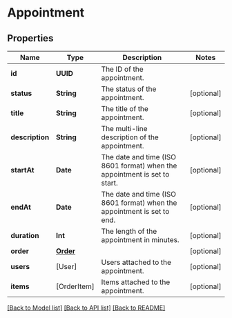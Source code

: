 # Appointment

## Properties
Name | Type | Description | Notes
------------ | ------------- | ------------- | -------------
**id** | **UUID** | The ID of the appointment. | 
**status** | **String** | The status of the appointment. | [optional] 
**title** | **String** | The title of the appointment. | [optional] 
**description** | **String** | The multi-line description of the appointment. | [optional] 
**startAt** | **Date** | The date and time (ISO 8601 format) when the appointment is set to start. | [optional] 
**endAt** | **Date** | The date and time (ISO 8601 format) when the appointment is set to end. | [optional] 
**duration** | **Int** | The length of the appointment in minutes. | [optional] 
**order** | [**Order**](Order.md) |  | [optional] 
**users** | [User] | Users attached to the appointment. | [optional] 
**items** | [OrderItem] | Items attached to the appointment. | [optional] 

[[Back to Model list]](../README.md#documentation-for-models) [[Back to API list]](../README.md#documentation-for-api-endpoints) [[Back to README]](../README.md)


